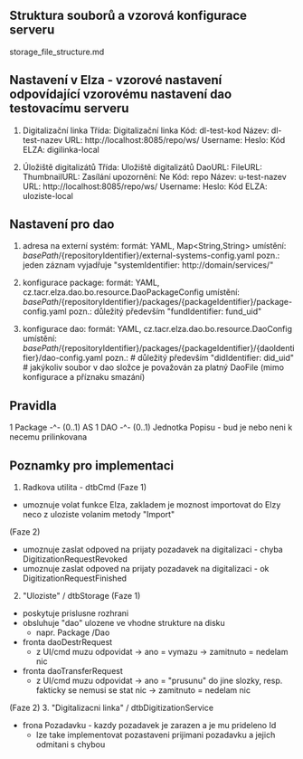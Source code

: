Struktura souborů a vzorová konfigurace serveru
-----------------------------------------------
storage_file_structure.md

Nastavení v Elza - vzorové nastavení odpovídající vzorovému nastavení dao testovacímu serveru
---------------------------------------------------------------------------------------------
1) Digitalizační linka
Třída: Digitalizační linka
Kód: dl-test-kod
Název: dl-test-nazev
URL: http://localhost:8085/repo/ws/
Username:
Heslo:
Kód ELZA: digilinka-local

2) Úložiště digitalizátů
Třída: Uložiště digitalizátů
DaoURL:
FileURL:
ThumbnailURL:
Zasílání upozornění: Ne
Kód: repo
Název: u-test-nazev
URL: http://localhost:8085/repo/ws/
Username:
Heslo:
Kód ELZA: uloziste-local

Nastavení pro dao
-----------------

1) adresa na externí systém:
	formát:		YAML, Map<String,String>
	umístění:	${basePath}/${repositoryIdentifier}/external-systems-config.yaml
	pozn.:		jeden záznam vyjadřuje "systemIdentifier: http://domain/services/"

2) konfigurace package:
	formát:		YAML, cz.tacr.elza.dao.bo.resource.DaoPackageConfig
	umístění:	${basePath}/${repositoryIdentifier}/packages/{packageIdentifier}/package-config.yaml
	pozn.:		důležitý především "fundIdentifier: fund_uid"

3) konfigurace dao:
	formát:		YAML, cz.tacr.elza.dao.bo.resource.DaoConfig
	umístění:	${basePath}/${repositoryIdentifier}/packages/{packageIdentifier}/{daoIdentifier}/dao-config.yaml
	pozn.:		# důležitý především "didIdentifier: did_uid"
				# jakýkoliv soubor v dao složce je považován za platný DaoFile (mimo konfigurace a příznaku smazání)

Pravidla
--------
1 Package -^- (0..1) AS
1 DAO -^-  (0..1) Jednotka Popisu - bud je nebo neni k necemu prilinkovana

Poznamky pro implementaci
-------------------------
1. Radkova utilita - dtbCmd
(Faze 1)
- umoznuje volat funkce Elza, zakladem je moznost importovat do Elzy neco z uloziste volanim metody "Import"

(Faze 2)
- umoznuje zaslat odpoved na prijaty pozadavek na digitalizaci - chyba DigitizationRequestRevoked
- umoznuje zaslat odpoved na prijaty pozadavek na digitalizaci - ok DigitizationRequestFinished

2. "Uloziste" / dtbStorage
(Faze 1)
- poskytuje prislusne rozhrani
- obsluhuje "dao" ulozene ve vhodne strukture na disku
  - napr. Package <ID> /Dao <ID>
- fronta daoDestrRequest
  - z UI/cmd muzu odpovidat -> ano = vymazu
                         -> zamitnuto = nedelam nic
- fronta daoTransferRequest
  - z UI/cmd muzu odpovidat -> ano = "prusunu" do jine slozky, resp. fakticky se nemusi se stat nic
                         -> zamitnuto = nedelam nic

(Faze 2)
3. "Digitalizacni linka" / dtbDigitizationService
- frona Pozadavku - kazdy pozadavek je zarazen a je mu prideleno Id
   - lze take implementovat pozastaveni prijimani pozadavku a jejich odmitani s chybou
